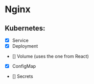 # Nginx

## Kubernetes:
- [x] Service
- [x] Deployment
- [] Volume (uses the one from React)
- [x] ConfigMap
- [] Secrets